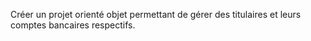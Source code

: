 Créer un projet orienté objet permettant de gérer des titulaires et leurs comptes bancaires respectifs.
